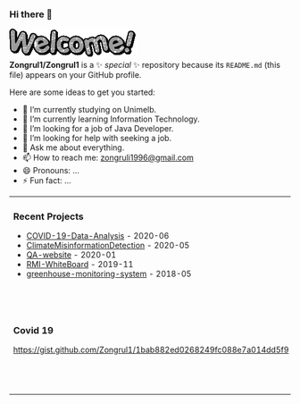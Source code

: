 ### Hi there 👋
<img src="https://github.com/Zongrul1/Zongrul1/blob/master/text.gif"></img>  
**Zongrul1/Zongrul1** is a ✨ _special_ ✨ repository because its `README.md` (this file) appears on your GitHub profile.

Here are some ideas to get you started:

- 🔭 I’m currently studying on Unimelb.
- 🌱 I’m currently learning Information Technology.
- 👯 I’m looking for a job of Java Developer.
- 🤔 I’m looking for help with seeking a job.
- 💬 Ask me about everything.
- 📫 How to reach me: zongruli1996@gmail.com
- 😄 Pronouns: ...
- ⚡ Fun fact: ...

<table>
<tr>
<td valign="top" width="60%">

### Recent Projects
* [COVID-19-Data-Analysis](https://github.com/Zongrul1/COVID-19-Data-Analysis) - 2020-06
* [ClimateMisinformationDetection](https://github.com/Zongrul1/ClimateMisinformationDetection) - 2020-05
* [QA-website](https://github.com/Zongrul1/QA-website) - 2020-01
* [RMI-WhiteBoard](https://github.com/Zongrul1/RMI-WhiteBoard) - 2019-11
* [greenhouse-monitoring-system](https://github.com/Zongrul1/greenhouse-monitoring-system) - 2018-05
</td>
<td valign="top" width="40%">

### My Study
* [LeetCode Basic](https://github.com/Zongrul1/Study-Resource/tree/master/LeetCode%20Basic)
* [LeetCode Top 100](https://github.com/Zongrul1/Study-Resource/tree/master/LeetCode%20Top%20100)
* [剑指offer](https://github.com/Zongrul1/Study-Resource/tree/master/%E5%89%91%E6%8C%87offer)
* [面经](https://github.com/Zongrul1/Study-Resource/tree/master/%E9%9D%A2%E7%BB%8F)
* [More](https://github.com/Zongrul1/Study-Resource)
</td>
</tr>
<tr>
<td valign="top" width="60%">

### Covid 19
https://gist.github.com/Zongrul1/1bab882ed0268249fc088e7a014dd5f9
</td>
<td valign="top" width="40%">

### More About me
* [My HomePage](https://zongrul1.github.io/)
* [My BiliBili](https://space.bilibili.com/6420290)
</td>
</tr>
</table>


